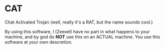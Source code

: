 # CAT
Chat Activated Trojan (well, really it's a RAT, but the name sounds cool.)

By using this software, I (Zeexel) have no part in what happens to your machine, and by god do **NOT** use this on an ACTUAL machine. 
You use this software at your own descretion. 
